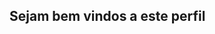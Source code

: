 ## Sejam bem vindos a este perfil

<!--
**meu nome Ariany** 
-estou estudando no Alura
### meu contato ###
